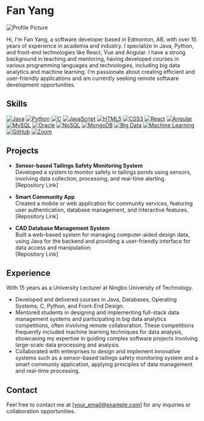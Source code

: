 # Fan Yang

![Profile Picture](https://avatars.githubusercontent.com/u/45229498?v=4)

Hi, I'm Fan Yang, a software developer based in Edmonton, AB, with over 15 years of experience in academia and industry. I specialize in Java, Python, and front-end technologies like React, Vue and Angular. I have a strong background in teaching and mentoring, having developed courses in various programming languages and technologies, including big data analytics and machine learning. I'm passionate about creating efficient and user-friendly applications and am currently seeking remote software development opportunities.

## Skills

[![Java](https://img.shields.io/badge/Java-blue.svg)](https://www.java.com)
[![Python](https://img.shields.io/badge/Python-blue.svg)](https://www.python.org)
[![C](https://img.shields.io/badge/C-blue.svg)](https://en.wikipedia.org/wiki/C_(programming_language))
[![JavaScript](https://img.shields.io/badge/JavaScript-yellow.svg)](https://developer.mozilla.org/en-US/docs/Web/JavaScript)
[![HTML5](https://img.shields.io/badge/HTML5-E34F26.svg)](https://developer.mozilla.org/en-US/docs/Web/Guide/HTML/HTML5)
[![CSS3](https://img.shields.io/badge/CSS3-1572B6.svg)](https://developer.mozilla.org/en-US/docs/Web/CSS)
[![React](https://img.shields.io/badge/React-20232A.svg)](https://reactjs.org)
[![Angular](https://img.shields.io/badge/Angular-DD0031.svg)](https://angular.io)
[![MySQL](https://img.shields.io/badge/MySQL-4479A1.svg)](https://www.mysql.com)
[![Oracle](https://img.shields.io/badge/Oracle-F80000.svg)](https://www.oracle.com)
[![NoSQL](https://img.shields.io/badge/NoSQL-4A4A4A.svg)](https://en.wikipedia.org/wiki/NoSQL)
[![MongoDB](https://img.shields.io/badge/MongoDB-47A248.svg)](https://www.mongodb.com)
[![Big Data](https://img.shields.io/badge/Big%20Data-FF6F00.svg)](https://en.wikipedia.org/wiki/Big_data)
[![Machine Learning](https://img.shields.io/badge/Machine%20Learning-0078D4.svg)](https://en.wikipedia.org/wiki/Machine_learning)
[![GitHub](https://img.shields.io/badge/GitHub-181717.svg)](https://github.com)
[![Zoom](https://img.shields.io/badge/Zoom-2D8CFF.svg)](https://zoom.us)

## Projects

- **Sensor-based Tailings Safety Monitoring System**  
  Developed a system to monitor safety in tailings ponds using sensors, involving data collection, processing, and real-time alerting.  
  [Repository Link] 

- **Smart Community App**  
  Created a mobile or web application for community services, featuring user authentication, database management, and interactive features.  
  [Repository Link] 

- **CAD Database Management System**  
  Built a web-based system for managing computer-aided design data, using Java for the backend and providing a user-friendly interface for data access and manipulation.  
  [Repository Link] 

## Experience

With 15 years as a University Lecturer at Ningbo University of Technology.
  - Developed and delivered courses in Java, Databases, Operating Systems, C, Python, and Front-End Design.  
  - Mentored students in designing and implementing full-stack data management systems and participating in big data analytics competitions, often involving remote collaboration. These competitions frequently included machine learning techniques for data analysis, showcasing my expertise in guiding complex software projects involving large-scale data processing and analysis.  
  - Collaborated with enterprises to design and implement innovative systems such as a sensor-based tailings safety monitoring system and a smart community application, applying principles of data management and real-time processing.  


## Contact

Feel free to contact me at [your_email@example.com] for any inquiries or collaboration opportunities.
